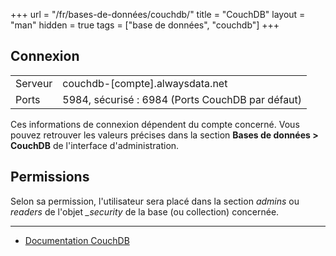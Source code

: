 +++
url = "/fr/bases-de-données/couchdb/"
title = "CouchDB"
layout = "man"
hidden = true
tags = ["base de données", "couchdb"]
+++

## Connexion

|||
|---|---|
| Serveur | couchdb-[compte].alwaysdata.net |
| Ports | 5984, sécurisé : 6984 (Ports CouchDB par défaut) |

Ces informations de connexion dépendent du compte concerné. Vous pouvez retrouver les valeurs précises dans la section **Bases de données > CouchDB** de l'interface d'administration.

## Permissions

Selon sa permission, l'utilisateur sera placé dans la section *admins* ou *readers* de l'objet *_security* de la base (ou collection) concernée.


---

- [Documentation CouchDB](https://docs.couchdb.org/en/stable/)
